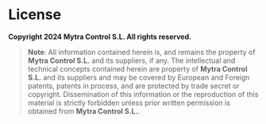 # License

**Copyright 2024 Mytra Control S.L. All rights reserved.**
> **Note**: 
> All information contained herein is, and remains the property of **Mytra Control S.L.** and its suppliers, if any. The intellectual and technical concepts contained herein are property of **Mytra Control S.L.** and its suppliers and may be covered by European and Foreign patents, patents in process, and are protected by trade secret or copyright.  Dissemination of this information or the reproduction of this material is strictly forbidden unless prior written permission is obtained from **Mytra Control S.L.**.